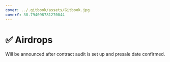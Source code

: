 ```yaml
---
cover: ../.gitbook/assets/Gitbook.jpg
coverY: 38.794098781270044
---
```


# ✅ Airdrops

Will be announced after contract audit is set up and presale date confirmed.
